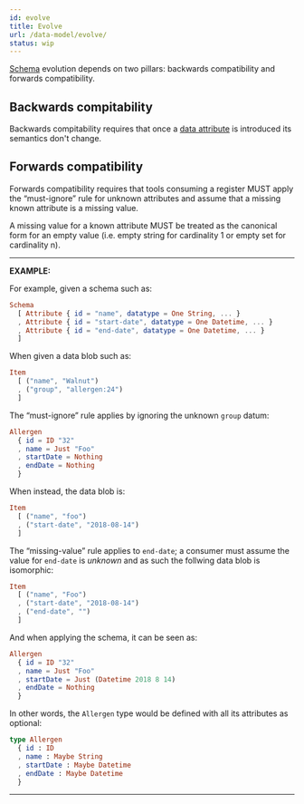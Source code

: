 ```yaml
---
id: evolve
title: Evolve
url: /data-model/evolve/
status: wip
---
```


[Schema](/glossary/schema/) evolution depends on two pillars: backwards
compatibility and forwards compatibility.


## Backwards compitability

Backwards compitability requires that once a [data
attribute](/glossary/attribute/) is introduced its semantics don't change.


## Forwards compatibility

Forwards compatibility requires that tools consuming a register MUST apply the
“must-ignore” rule for unknown attributes and assume that a missing known
attribute is a missing value.

A missing value for a known attribute MUST be treated as the canonical form
for an empty value (i.e. empty string for cardinality 1 or empty set for
cardinality n).

***
**EXAMPLE:**

For example, given a schema such as:

```elm
Schema
  [ Attribute { id = "name", datatype = One String, ... }
  , Attribute { id = "start-date", datatype = One Datetime, ... }
  , Attribute { id = "end-date", datatype = One Datetime, ... }
  ]
```

When given a data blob such as:

```elm
Item
  [ ("name", "Walnut")
  , ("group", "allergen:24")
  ]
```

The “must-ignore” rule applies by ignoring the unknown `group` datum:

```elm
Allergen
  { id = ID "32"
  , name = Just "Foo"
  , startDate = Nothing
  , endDate = Nothing
  }
```


When instead, the data blob is:

```elm
Item
  [ ("name", "foo")
  , ("start-date", "2018-08-14")
  ]
```

The “missing-value” rule applies to `end-date`; a consumer must assume the
value for `end-date` is _unknown_ and as such the follwing data blob is
isomorphic:


```elm
Item
  [ ("name", "Foo")
  , ("start-date", "2018-08-14")
  , ("end-date", "")
  ]
```

And when applying the schema, it can be seen as:

```elm
Allergen
  { id = ID "32"
  , name = Just "Foo"
  , startDate = Just (Datetime 2018 8 14)
  , endDate = Nothing
  }
```

In other words, the `Allergen` type would be defined with all its attributes
as optional:

```elm
type Allergen
  { id : ID
  , name : Maybe String
  , startDate : Maybe Datetime
  , endDate : Maybe Datetime
  }
```

***
